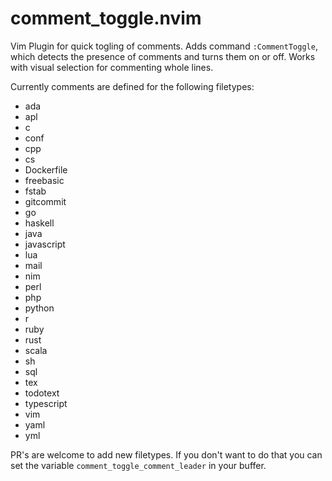 # comment_toggle.nvim

Vim Plugin for quick togling of comments. Adds command `:CommentToggle`, which detects the presence
of comments and turns them on or off. Works with visual selection for commenting whole lines.


Currently comments are defined for the following filetypes:

- ada
- apl
- c
- conf
- cpp
- cs
- Dockerfile
- freebasic
- fstab
- gitcommit
- go
- haskell
- java
- javascript
- lua
- mail
- nim
- perl
- php
- python
- r
- ruby
- rust
- scala
- sh
- sql
- tex
- todotext
- typescript
- vim
- yaml
- yml

PR's are welcome to add new filetypes. If you don't want to do that you can set
the variable `comment_toggle_comment_leader` in your buffer.
